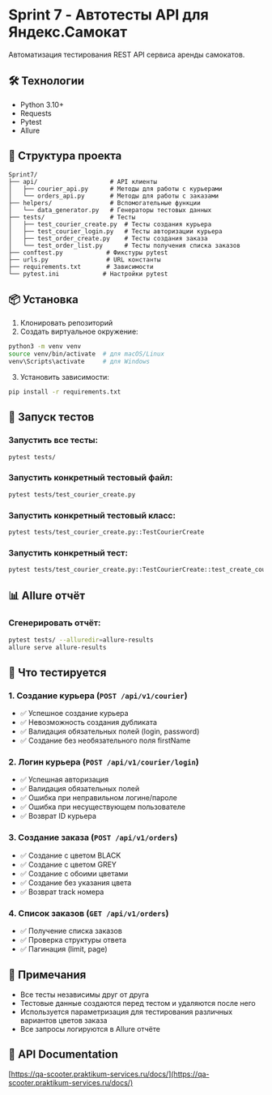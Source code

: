 # Sprint 7 - Автотесты API для Яндекс.Самокат

Автоматизация тестирования REST API сервиса аренды самокатов.

## 🛠 Технологии

- Python 3.10+
- Requests
- Pytest
- Allure

## 📁 Структура проекта

```
Sprint7/
├── api/                    # API клиенты
│   ├── courier_api.py      # Методы для работы с курьерами
│   └── orders_api.py       # Методы для работы с заказами
├── helpers/                # Вспомогательные функции
│   └── data_generator.py   # Генераторы тестовых данных
├── tests/                  # Тесты
│   ├── test_courier_create.py  # Тесты создания курьера
│   ├── test_courier_login.py   # Тесты авторизации курьера
│   ├── test_order_create.py    # Тесты создания заказа
│   └── test_order_list.py      # Тесты получения списка заказов
├── conftest.py            # Фикстуры pytest
├── urls.py                # URL константы
├── requirements.txt       # Зависимости
└── pytest.ini            # Настройки pytest
```

## 📦 Установка

1. Клонировать репозиторий
2. Создать виртуальное окружение:
```bash
python3 -m venv venv
source venv/bin/activate  # для macOS/Linux
venv\Scripts\activate     # для Windows
```

3. Установить зависимости:
```bash
pip install -r requirements.txt
```

## 🚀 Запуск тестов

### Запустить все тесты:
```bash
pytest tests/
```

### Запустить конкретный тестовый файл:
```bash
pytest tests/test_courier_create.py
```

### Запустить конкретный тестовый класс:
```bash
pytest tests/test_courier_create.py::TestCourierCreate
```

### Запустить конкретный тест:
```bash
pytest tests/test_courier_create.py::TestCourierCreate::test_create_courier_success
```

## 📊 Allure отчёт

### Сгенерировать отчёт:
```bash
pytest tests/ --alluredir=allure-results
allure serve allure-results
```

## 🧪 Что тестируется

### 1. Создание курьера (`POST /api/v1/courier`)
- ✅ Успешное создание курьера
- ✅ Невозможность создания дубликата
- ✅ Валидация обязательных полей (login, password)
- ✅ Создание без необязательного поля firstName

### 2. Логин курьера (`POST /api/v1/courier/login`)
- ✅ Успешная авторизация
- ✅ Валидация обязательных полей
- ✅ Ошибка при неправильном логине/пароле
- ✅ Ошибка при несуществующем пользователе
- ✅ Возврат ID курьера

### 3. Создание заказа (`POST /api/v1/orders`)
- ✅ Создание с цветом BLACK
- ✅ Создание с цветом GREY
- ✅ Создание с обоими цветами
- ✅ Создание без указания цвета
- ✅ Возврат track номера

### 4. Список заказов (`GET /api/v1/orders`)
- ✅ Получение списка заказов
- ✅ Проверка структуры ответа
- ✅ Пагинация (limit, page)

## 📝 Примечания

- Все тесты независимы друг от друга
- Тестовые данные создаются перед тестом и удаляются после него
- Используется параметризация для тестирования различных вариантов цветов заказа
- Все запросы логируются в Allure отчёте

## 🔗 API Documentation

[https://qa-scooter.praktikum-services.ru/docs/](https://qa-scooter.praktikum-services.ru/docs/)
